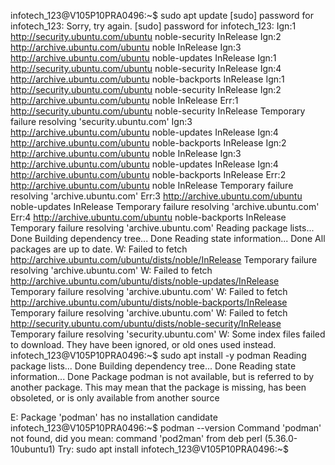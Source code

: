 infotech_123@V105P10PRA0496:~$ sudo apt update
[sudo] password for infotech_123:
Sorry, try again.
[sudo] password for infotech_123:
Ign:1 http://security.ubuntu.com/ubuntu noble-security InRelease
Ign:2 http://archive.ubuntu.com/ubuntu noble InRelease
Ign:3 http://archive.ubuntu.com/ubuntu noble-updates InRelease
Ign:1 http://security.ubuntu.com/ubuntu noble-security InRelease
Ign:4 http://archive.ubuntu.com/ubuntu noble-backports InRelease
Ign:1 http://security.ubuntu.com/ubuntu noble-security InRelease
Ign:2 http://archive.ubuntu.com/ubuntu noble InRelease
Err:1 http://security.ubuntu.com/ubuntu noble-security InRelease
  Temporary failure resolving 'security.ubuntu.com'
Ign:3 http://archive.ubuntu.com/ubuntu noble-updates InRelease
Ign:4 http://archive.ubuntu.com/ubuntu noble-backports InRelease
Ign:2 http://archive.ubuntu.com/ubuntu noble InRelease
Ign:3 http://archive.ubuntu.com/ubuntu noble-updates InRelease
Ign:4 http://archive.ubuntu.com/ubuntu noble-backports InRelease
Err:2 http://archive.ubuntu.com/ubuntu noble InRelease
  Temporary failure resolving 'archive.ubuntu.com'
Err:3 http://archive.ubuntu.com/ubuntu noble-updates InRelease
  Temporary failure resolving 'archive.ubuntu.com'
Err:4 http://archive.ubuntu.com/ubuntu noble-backports InRelease
  Temporary failure resolving 'archive.ubuntu.com'
Reading package lists... Done
Building dependency tree... Done
Reading state information... Done
All packages are up to date.
W: Failed to fetch http://archive.ubuntu.com/ubuntu/dists/noble/InRelease  Temporary failure resolving 'archive.ubuntu.com'
W: Failed to fetch http://archive.ubuntu.com/ubuntu/dists/noble-updates/InRelease  Temporary failure resolving 'archive.ubuntu.com'
W: Failed to fetch http://archive.ubuntu.com/ubuntu/dists/noble-backports/InRelease  Temporary failure resolving 'archive.ubuntu.com'
W: Failed to fetch http://security.ubuntu.com/ubuntu/dists/noble-security/InRelease  Temporary failure resolving 'security.ubuntu.com'
W: Some index files failed to download. They have been ignored, or old ones used instead.
infotech_123@V105P10PRA0496:~$ sudo apt install -y podman
Reading package lists... Done
Building dependency tree... Done
Reading state information... Done
Package podman is not available, but is referred to by another package.
This may mean that the package is missing, has been obsoleted, or
is only available from another source

E: Package 'podman' has no installation candidate
infotech_123@V105P10PRA0496:~$ podman --version
Command 'podman' not found, did you mean:
  command 'pod2man' from deb perl (5.36.0-10ubuntu1)
Try: sudo apt install <deb name>
infotech_123@V105P10PRA0496:~$
